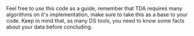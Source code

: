 Feel free to use this code as a guide, remember that TDA requires many algorithms on it's implementation, make sure to take this as a base to your code. Keep in mind that, as many DS tools, you need to know some facts about your data before concluding.
